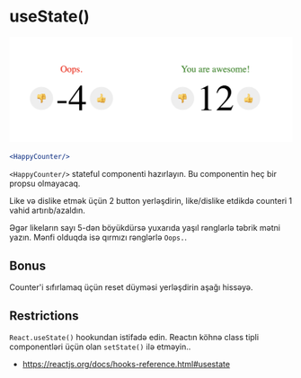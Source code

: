 # useState()

![Price](img-1.png)

```jsx
<HappyCounter/>
```

`<HappyCounter/>` stateful componenti hazırlayın. Bu componentin heç bir propsu olmayacaq.

Like və dislike etmək üçün 2 button yerləşdirin, like/dislike etdikdə counteri 1 vahid artırıb/azaldın.

Əgər likeların sayı 5-dən böyükdürsə yuxarıda yaşıl rənglərlə təbrik mətni yazın. Mənfi olduqda isə qırmızı rənglərlə `Oops.`.

## Bonus
Counter'i sıfırlamaq üçün reset düyməsi yerləşdirin aşağı hissəyə.

## Restrictions
`React.useState()` hookundan istifadə edin. Reactın köhnə class tipli componentləri üçün olan `setState()` ilə etməyin..

- https://reactjs.org/docs/hooks-reference.html#usestate

